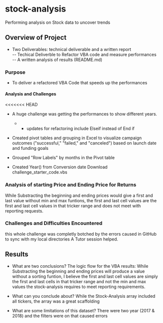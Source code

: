# stock-analysis
Performing analysis on Stock data to uncover trends

## Overview of Project
- Two Deliverables: technical deliverable and a written report  
      -- Techical Deliverble to Refactor VBA code and measure performances
      -- A written analysis of results (README.md)

  

### Purpose
- To deliver a refactored VBA Code that speeds up the performances  
#### Analysis and Challenges
<<<<<<< HEAD
 - A huge challenge was getting the performances to show different years.
    - - updates for refactoring include Elseif instead of End if

- Created pivot tables and grouping in Excel to visualize campaign outcomes ("successful," "failed," and "canceled") based on launch date and funding goals
- Grouped "Row Labels" by months in the Pivot table
- Created Year() from Conversion date
Download challenge_starter_code.vbs


### Analysis of starting Price and Ending Price for Returns
While Substracting the beginning and ending prices would give a first and last value
   without min and max funtions, the first and last cell values are
   the first and last cell values in that tricker range
   and does not meet with reporting requests.
   

### Challenges and Difficulties Encountered
this whole challenge was completly botched by the errors caused in GitHub to sync with my local directories
A Tutor session helped.

## Results

- What are two conclusions?
The logic flow for the VBA results:
While Substracting the beginning and ending prices will produce a value
   without a sorting funtion, I believe the first and last cell values are
   simply the first and last cells in that tricker range and not the min and max values
   the stock-analysis requires to meet reporting requirements.

- What can you conclude about?
While the Stock-Analysis array included all tickers,
    the array was a great scaffolding
    
- What are some limitations of this dataset?
    There were two year (2017 & 2018) and the filters were on that caused errors


